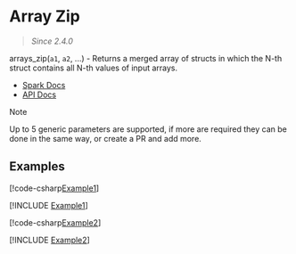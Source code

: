 ﻿# Array Zip

> _Since 2.4.0_

arrays_zip(`a1`, `a2`, ...) - Returns a merged array of structs in which the
N-th struct contains all N-th values of input arrays.

* [Spark Docs](https://spark.apache.org/docs/3.2.2/api/sql/index.html#arrays_zip)
* [API Docs](xref:TypedSpark.NET.Columns.ArrayColumn.Zip*)

> [!NOTE]
> Up to 5 generic parameters are supported, if more are required they can be
> done in the same way, or create a PR and add more.

## Examples

[!code-csharp[Example1](../../../TypedSpark.NET.Tests/Examples/ArrayZip.cs#Example1)]

[!INCLUDE [Example1](../../../TypedSpark.NET.Tests/Examples/__examples__/ArrayZip.Case1.md)]

[!code-csharp[Example2](../../../TypedSpark.NET.Tests/Examples/ArrayZip.cs#Example2)]

[!INCLUDE [Example2](../../../TypedSpark.NET.Tests/Examples/__examples__/ArrayZip.Case2.md)]
